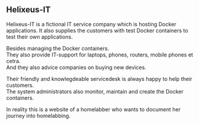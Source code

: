 ## Helixeus-IT

Helixeus-IT is a fictional IT service company which is hosting Docker applications. 
It also supplies the customers with test Docker containers to test their own applications.  
  
Besides managing the Docker containers.  
They also provide IT-support for laptops, phones, routers, mobile phones et cetra.  
And they also advice companies on buying new devices.
  
Their friendly and knowlegdeable servicedesk is always happy to help their customers.  
The system administrators also monitor, maintain and create the Docker containers.

In reality this is a website of a homelabber who wants to document her journey into homelabbing.
